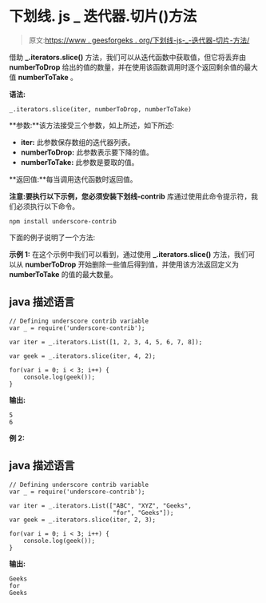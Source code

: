# 下划线. js _ 迭代器.切片()方法

> 原文:[https://www . geesforgeks . org/下划线-js-_-迭代器-切片-方法/](https://www.geeksforgeeks.org/underscore-js-_-iterators-slice-method/)

借助 **_.iterators.slice()** 方法，我们可以从迭代函数中获取值，但它将丢弃由 **numberToDrop** 给出的值的数量，并在使用该函数调用时逐个返回剩余值的最大值 **numberToTake** 。

**语法:**

```
_.iterators.slice(iter, numberToDrop, numberToTake)
```

**参数:**该方法接受三个参数，如上所述，如下所述:

*   **iter:** 此参数保存数组的迭代器列表。
*   **numberToDrop:** 此参数表示要下降的值。
*   **numberToTake:** 此参数是要取的值。

**返回值:**每当调用迭代函数时返回值。

**注意:**要执行以下示例，您必须安装**下划线-contrib** 库通过使用此命令提示符，我们必须执行以下命令。

```
npm install underscore-contrib
```

下面的例子说明了一个方法:

**示例 1:** 在这个示例中我们可以看到，通过使用 **_.iterators.slice()** 方法，我们可以从 **numberToDrop** 开始删除一些值后得到值，并使用该方法返回定义为 **numberToTake** 的值的最大数量。

## java 描述语言

```
// Defining underscore contrib variable 
var _ = require('underscore-contrib');

var iter = _.iterators.List([1, 2, 3, 4, 5, 6, 7, 8]);

var geek = _.iterators.slice(iter, 4, 2);

for(var i = 0; i < 3; i++) {
    console.log(geek());
}
```

**输出:**

```
5
6

```

**例 2:**

## java 描述语言

```
// Defining underscore contrib variable 
var _ = require('underscore-contrib');

var iter = _.iterators.List(["ABC", "XYZ", "Geeks",
                             "for", "Geeks"]);
var geek = _.iterators.slice(iter, 2, 3);

for(var i = 0; i < 3; i++) {
    console.log(geek());
}
```

**输出:**

```
Geeks
for
Geeks

```
